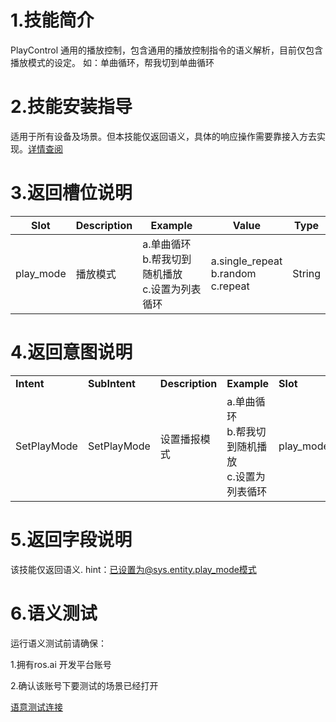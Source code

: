 # 1.技能简介

PlayControl 通用的播放控制，包含通用的播放控制指令的语义解析，目前仅包含播放模式的设定。
如：单曲循环，帮我切到单曲循环

# 2.技能安装指导
适用于所有设备及场景。但本技能仅返回语义，具体的响应操作需要靠接入方去实现。[详情查阅](/Bot/4-SkillDocument/最佳实践.md)

# 3.返回槽位说明

| **Slot** | **Description** | **Example** |**Value** | **Type** |
| ------------ | ------------ | ------------ | ------------ | ------- |
|play_mode|播放模式|a.单曲循环<br/>b.帮我切到随机播放<br/>c.设置为列表循环|a.single_repeat<br/>b.random<br/>c.repeat|String|

# 4.返回意图说明

<table>

<tr>

<td><b>Intent</b></td>

<td><b>SubIntent</b></td>

<td><b>Description</b></td>

<td><b>Example</b></td>

<td><b>Slot</b></td>

<td><b>Context</b></td>

</tr>


<tr>

 <td> SetPlayMode </td>

  <td >SetPlayMode</td>

   <td >设置播报模式</td>

   <td>a.单曲循环<br/>b.帮我切到随机播放<br/>c.设置为列表循环</td>
   
   <td>play_mode</td>
   
   <td >无</td>

</tr>


</table>

# 5.返回字段说明
该技能仅返回语义. 
hint：已设置为@sys.entity.play_mode模式

# 6.语义测试
运行语义测试前请确保：

1.拥有ros.ai 开发平台账号

2.确认该账号下要测试的场景已经打开

[语意测试连接](https://passport.ros.ai/#/login)


